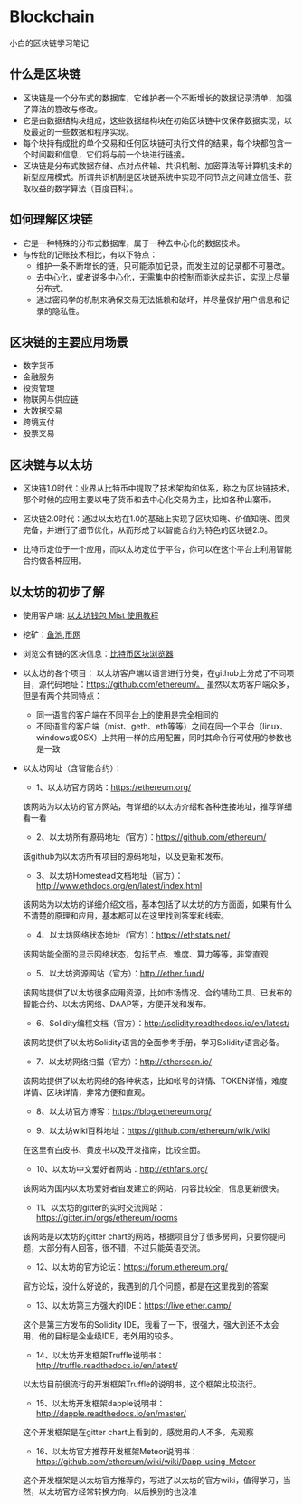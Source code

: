 # Blockchain
小白的区块链学习笔记

## 什么是区块链
* 区块链是一个分布式的数据库，它维护者一个不断增长的数据记录清单，加强了算法的篡改与修改。
* 它是由数据结构块组成，这些数据结构块在初始区块链中仅保存数据实现，以及最近的一些数据和程序实现。
* 每个块持有成批的单个交易和任何区块链可执行文件的结果，每个块都包含一个时间戳和信息，它们将与前一个块进行链接。
* 区块链是分布式数据存储、点对点传输、共识机制、加密算法等计算机技术的新型应用模式。所谓共识机制是区块链系统中实现不同节点之间建立信任、获取权益的数学算法（百度百科）。

## 如何理解区块链
* 它是一种特殊的分布式数据库，属于一种去中心化的数据技术。
* 与传统的记账技术相比，有以下特点：
  * 维护一条不断增长的链，只可能添加记录，而发生过的记录都不可篡改。
  * 去中心化，或者说多中心化，无需集中的控制而能达成共识，实现上尽量分布式。
  * 通过密码学的机制来确保交易无法抵赖和破坏，并尽量保护用户信息和记录的隐私性。

## 区块链的主要应用场景
* 数字货币
* 金融服务
* 投资管理
* 物联网与供应链
* 大数据交易
* 跨境支付
* 股票交易

## 区块链与以太坊
* 区块链1.0时代：业界从比特币中提取了技术架构和体系，称之为区块链技术。那个时候的应用主要以电子货币和去中心化交易为主，比如各种山寨币。

* 区块链2.0时代：通过以太坊在1.0的基础上实现了区块知晓、价值知晓、图灵完备，并进行了细节优化，从而形成了以智能合约为特色的区块链2.0。

* 比特币定位于一个应用，而以太坊定位于平台，你可以在这个平台上利用智能合约做各种应用。

## 以太坊的初步了解
* 使用客户端: [以太坊钱包 Mist 使用教程](https://ethfans.org/wikis/%E4%BB%A5%E5%A4%AA%E5%9D%8A%E9%92%B1%E5%8C%85%20Mist%20%E4%BD%BF%E7%94%A8%E6%95%99%E7%A8%8B)
* 挖矿：[鱼池](https://www.f2pool.com/),[币网](https://www.bw.com/)
* 浏览公有链的区块信息：[比特币区块浏览器](https://btc.com/)
* 以太坊的各个项目：
以太坊客户端以语言进行分类，在github上分成了不同项目，源代码地址：https://github.com/ethereum/。
虽然以太坊客户端众多，但是有两个共同特点：
  * 同一语言的客户端在不同平台上的使用是完全相同的
  * 不同语言的客户端（mist、geth、eth等等）之间在同一个平台（linux、windows或OSX）上共用一样的应用配置，同时其命令行可使用的参数也是一致
* 以太坊网址（含智能合约）：
  * 1、以太坊官方网站：https://ethereum.org/

  该网站为以太坊的官方网站，有详细的以太坊介绍和各种连接地址，推荐详细看一看

  * 2、以太坊所有源码地址（官方）：https://github.com/ethereum/

  该github为以太坊所有项目的源码地址，以及更新和发布。

  * 3、以太坊Homestead文档地址（官方）：http://www.ethdocs.org/en/latest/index.html

  该网站为以太坊的详细介绍文档，基本包括了以太坊的方方面面，如果有什么不清楚的原理和应用，基本都可以在这里找到答案和线索。

  * 4、以太坊网络状态地址（官方）：https://ethstats.net/

  该网站能全面的显示网络状态，包括节点、难度、算力等等，非常直观

  * 5、以太坊资源网站（官方）：http://ether.fund/

  该网站提供了以太坊很多应用资源，比如市场情况、合约辅助工具、已发布的智能合约、以太坊网络、DAAP等，方便开发和发布。

  * 6、Solidity编程文档（官方）：http://solidity.readthedocs.io/en/latest/

  该网站提供了以太坊Solidity语言的全面参考手册，学习Solidity语言必备。

  * 7、以太坊网络扫描（官方）：http://etherscan.io/

  该网站提供了以太坊网络的各种状态，比如帐号的详情、TOKEN详情，难度详情、区块详情，非常方便和直观。

  * 8、以太坊官方博客：https://blog.ethereum.org/

  * 9、以太坊wiki百科地址：https://github.com/ethereum/wiki/wiki

  在这里有白皮书、黄皮书以及开发指南，比较全面。

  * 10、以太坊中文爱好者网站：http://ethfans.org/

  该网站为国内以太坊爱好者自发建立的网站，内容比较全，信息更新很快。

  * 11、以太坊的gitter的实时交流网站：https://gitter.im/orgs/ethereum/rooms

  该网站是以太坊的gitter chart的网站，根据项目分了很多房间，只要你提问题，大部分有人回答，很不错，不过只能英语交流。

  * 12、以太坊的官方论坛：https://forum.ethereum.org/

  官方论坛，没什么好说的，我遇到的几个问题，都是在这里找到的答案

  * 13、以太坊第三方强大的IDE：https://live.ether.camp/

  这个是第三方发布的Solidity IDE，我看了一下，很强大，强大到还不太会用，他的目标是企业级IDE，老外用的较多。

  * 14、以太坊开发框架Truffle说明书：http://truffle.readthedocs.io/en/latest/

  以太坊目前很流行的开发框架Truffle的说明书，这个框架比较流行。

  * 15、以太坊开发框架dapple说明书：http://dapple.readthedocs.io/en/master/

  这个开发框架是在gitter chart上看到的，感觉用的人不多，先观察

  * 16、以太坊官方推荐开发框架Meteor说明书：https://github.com/ethereum/wiki/wiki/Dapp-using-Meteor

  这个开发框架是以太坊官方推荐的，写进了以太坊的官方wiki，值得学习，当然，以太坊官方经常转换方向，以后换别的也没准
